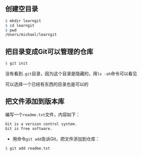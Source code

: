 ## 创建空目录

```makefile
$ mkdir learngit
$ cd learngit
$ pwd
/Users/michael/learngit
```

## 把目录变成Git可以管理的仓库

```makefile
$ git init
```

没有看到`.git`目录，因为这个目录是隐藏的，用`ls -ah`命令可以看见

可以选择一个已经有东西的目录也是可以的

## 把文件添加到版本库

编写一个`readme.txt`文件，内容如下：

```makefile
Git is a version control system.
Git is free software.
```

+ 用命令`git add`告诉Git，把文件添加到仓库：

```makefile
$ git add readme.txt
```

